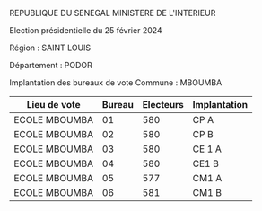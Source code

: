 REPUBLIQUE DU SENEGAL MINISTERE DE L'INTERIEUR

Election présidentielle du 25 février 2024

Région : SAINT LOUIS

Département : PODOR

Implantation des bureaux de vote Commune : MBOUMBA

| Lieu de vote | Bureau | Electeurs | Implantation |
| - | - | - | - |
| ECOLE MBOUMBA | 01 | 580 | CP A |
| ECOLE MBOUMBA | 02 | 580 | CP B |
| ECOLE MBOUMBA | 03 | 580 | CE 1 A |
| ECOLE MBOUMBA | 04 | 580 | CE1 B |
| ECOLE MBOUMBA | 05 | 577 | CM1 A |
| ECOLE MBOUMBA | 06 | 581 | CM1 B |

<!-- PageNumber="24/32" -->
